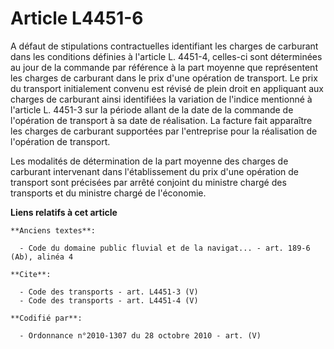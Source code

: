 # Article L4451-6

A défaut de stipulations contractuelles identifiant les charges de carburant dans les conditions définies à l'article L.
4451-4, celles-ci sont déterminées au jour de la commande par référence à la part moyenne que représentent les charges de
carburant dans le prix d'une opération de transport. Le prix du transport initialement convenu est révisé de plein droit en
appliquant aux charges de carburant ainsi identifiées la variation de l'indice mentionné à l'article L. 4451-3 sur la période
allant de la date de la commande de l'opération de transport à sa date de réalisation. La facture fait apparaître les charges
de carburant supportées par l'entreprise pour la réalisation de l'opération de transport. 

Les modalités de détermination de la part moyenne des charges de carburant intervenant dans l'établissement du prix d'une
opération de transport sont précisées par arrêté conjoint du ministre chargé des transports et du ministre chargé de
l'économie.

**Liens relatifs à cet article**

	**Anciens textes**:

	  - Code du domaine public fluvial et de la navigat... - art. 189-6 (Ab), alinéa 4

	**Cite**:

	  - Code des transports - art. L4451-3 (V)
	  - Code des transports - art. L4451-4 (V)

	**Codifié par**:

	  - Ordonnance n°2010-1307 du 28 octobre 2010 - art. (V)
